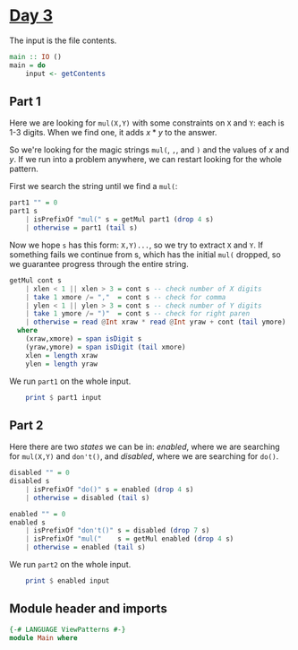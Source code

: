 # [Day 3](https://adventofcode.com/2024/day/3)

The input is the file contents.

```haskell top:2
main :: IO ()
main = do
    input <- getContents
```

## Part 1

Here we are looking for `mul(X,Y)` with some constraints on `X` and `Y`:
each is 1-3 digits. When we find one, it adds $x*y$ to the answer.

So we're looking for the magic strings `mul(`, `,`, and `)` and
the values of $x$ and $y$. If we run into a problem anywhere, we can restart
looking for the whole pattern.

First we search the string until we find a `mul(`:

```haskell
part1 "" = 0
part1 s
    | isPrefixOf "mul(" s = getMul part1 (drop 4 s)
    | otherwise = part1 (tail s)
```

Now we hope `s` has this form: `X,Y)...`, so we try to extract `X` and `Y`.
If something fails we continue from s, which has the initial `mul(` dropped,
so we guarantee progress through the entire string.

```haskell
getMul cont s
    | xlen < 1 || xlen > 3 = cont s -- check number of X digits
    | take 1 xmore /= ","  = cont s -- check for comma
    | ylen < 1 || ylen > 3 = cont s -- check number of Y digits
    | take 1 ymore /= ")"  = cont s -- check for right paren
    | otherwise = read @Int xraw * read @Int yraw + cont (tail ymore)
  where
    (xraw,xmore) = span isDigit s
    (yraw,ymore) = span isDigit (tail xmore)
    xlen = length xraw
    ylen = length yraw
```

We run `part1` on the whole input.

```haskell top:2
    print $ part1 input
```

## Part 2

Here there are two *states* we can be in:
*enabled*, where we are searching for `mul(X,Y)` and `don't()`, and
*disabled*, where we are searching for `do()`.

```haskell
disabled "" = 0
disabled s
    | isPrefixOf "do()" s = enabled (drop 4 s)
    | otherwise = disabled (tail s)

enabled "" = 0
enabled s
    | isPrefixOf "don't()" s = disabled (drop 7 s)
    | isPrefixOf "mul("    s = getMul enabled (drop 4 s)
    | otherwise = enabled (tail s)
```

We run `part2` on the whole input.

```haskell top:2
    print $ enabled input
```

## Module header and imports

```haskell top
{-# LANGUAGE ViewPatterns #-}
module Main where
